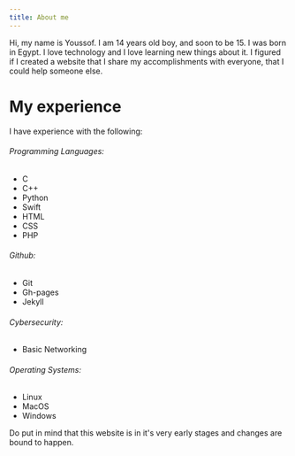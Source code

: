 ```yaml
---
title: About me
---
```


Hi, my name is Youssof. I am 14 years old boy, and soon to be 15. I was born in Egypt. I love technology and I love learning new things about it. I figured if I created a website that I share my accomplishments with everyone, that I could help someone else. 

# My experience

I have experience with the following:

###### Programming Languages:
* C
* C++
* Python
* Swift
* HTML
* CSS
* PHP

###### Github:
* Git
* Gh-pages
* Jekyll

###### Cybersecurity:
* Basic Networking

###### Operating Systems:
* Linux
* MacOS
* Windows

Do put in mind that this website is in it's very early stages and changes are bound to happen.